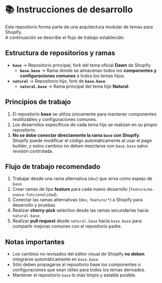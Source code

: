 # 📚 Instrucciones de desarrollo

Este repositorio forma parte de una arquitectura modular de temas para Shopify.  
A continuación se describe el flujo de trabajo establecido:

## Estructura de repositorios y ramas

- **`base`** → Repositorio principal, fork del tema oficial **Dawn** de Shopify.
  - **`base.base`** → Rama donde se almacenan todos los **componentes y configuraciones comunes** a todos los temas hijos.
- **`natural`** → Repositorio hijo, fork de **`base.base`**.
  - **`natural.base`** → Rama principal del tema hijo **Natural**.

## Principios de trabajo

1. El repositorio **base** se utiliza únicamente para mantener componentes reutilizables y configuraciones comunes.
2. Los desarrollos específicos de cada tema hijo se realizan en su propio repositorio.
3. **No se debe conectar directamente la rama `base` con Shopify**.  
   Shopify puede modificar el código automáticamente al usar el page builder, y estos cambios no deben mezclarse con `base.base` salvo revisión controlada.

## Flujo de trabajo recomendado

1. Trabajar desde una rama alternativa (`dev`) que sirva como espejo de `base`.
2. Crear ramas de tipo **feature** para cada nuevo desarrollo (`feature/mi-nueva-funcionalidad`).
3. Conectar las ramas alternativas (`dev`, `feature/*`) a Shopify para desarrollo y pruebas.
4. Realizar **cherry-pick** selectivo desde las ramas secundarias hacia `natural.base`.
5. Realizar **pull request** desde `natural.base` hacia `base.base` para compartir mejoras comunes con el repositorio padre.

## Notas importantes

- Los cambios no revisados del editor visual de Shopify **no deben** integrarse automáticamente en `base.base`.
- Sólo deben propagarse al repositorio base los componentes o configuraciones que sean útiles para todos los temas derivados.
- Mantener el repositorio `base` lo más limpio y estable posible.
